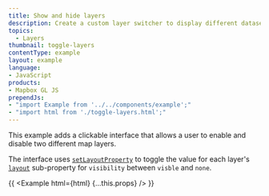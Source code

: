 ```yaml
---
title: Show and hide layers
description: Create a custom layer switcher to display different datasets.
topics:
  - Layers
thumbnail: toggle-layers
contentType: example
layout: example
language:
- JavaScript
products:
- Mapbox GL JS
prependJs:
- "import Example from '../../components/example';"
- "import html from './toggle-layers.html';"
---
```


This example adds a clickable interface that allows a user to enable and disable two different map layers.

The interface uses [`setLayoutProperty`](https://docs.mapbox.com/mapbox-gl-js/api/map/#map#setlayoutproperty) to toggle the value for each layer's [`layout`](https://docs.mapbox.com/mapbox-gl-js/style-spec/layers/#layout) sub-property for `visibility` between `visble` and `none`.

{{ <Example html={html} {...this.props} /> }}
